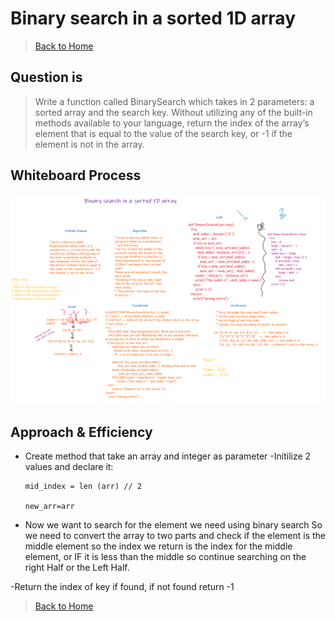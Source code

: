 # Binary search in a sorted 1D array

> [Back to Home](../README.md)

## Question is

> Write a function called BinarySearch which takes in 2 parameters: a sorted array and the search key. Without utilizing any of the built-in methods available to your language, return the index of the array’s element that is equal to the value of the search key, or -1 if the element is not in the array.

## **Whiteboard Process**

![image](./Challenge3.png)

## Approach & Efficiency

- Create method that take an array and integer as parameter
  -Initilize 2 values and declare it:

      mid_index = len (arr) // 2

      new_arr=arr

- Now we want to search for the element we need using binary search So we need to convert the array to two parts and check if the element is the middle element so the index we return is the index for the middle element, or IF it is less than the middle so continue searching on the right Half or the Left Half.

-Return the index of key if found, if not found return -1

> [Back to Home](../README.md)
